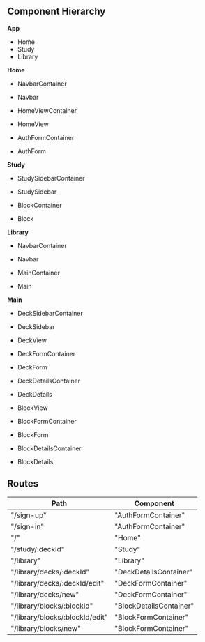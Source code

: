 ## Component Hierarchy

**App**
 - Home
 - Study
 - Library

 **Home**
 - NavbarContainer
  * Navbar
 - HomeViewContainer
  * HomeView
 - AuthFormContainer
  * AuthForm

**Study**
 - StudySidebarContainer
  * StudySidebar
 - BlockContainer
  * Block

**Library**
 - NavbarContainer
  * Navbar
 - MainContainer
  * Main

**Main**
 - DeckSidebarContainer
  * DeckSidebar
 - DeckView
  * DeckFormContainer
   + DeckForm
  * DeckDetailsContainer
   + DeckDetails
 - BlockView
  * BlockFormContainer
   + BlockForm
  * BlockDetailsContainer
   + BlockDetails

## Routes

|Path   | Component   |
|-------|-------------|
| "/sign-up" | "AuthFormContainer" |
| "/sign-in" | "AuthFormContainer" |
| "/" | "Home" |
| "/study/:deckId" | "Study" |
| "/library" | "Library" |
| "/library/decks/:deckId" | "DeckDetailsContainer" |
| "/library/decks/:deckId/edit" | "DeckFormContainer" |
| "/library/decks/new" | "DeckFormContainer" |
| "/library/blocks/:blockId" | "BlockDetailsContainer" |
| "/library/blocks/:blockId/edit" | "BlockFormContainer" |
| "/library/blocks/new" | "BlockFormContainer" |
